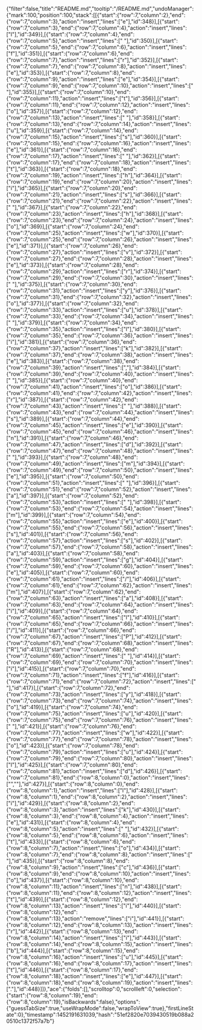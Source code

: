 {"filter":false,"title":"README.md","tooltip":"/README.md","undoManager":{"mark":100,"position":100,"stack":[[{"start":{"row":7,"column":2},"end":{"row":7,"column":3},"action":"insert","lines":["e"],"id":348}],[{"start":{"row":7,"column":3},"end":{"row":7,"column":4},"action":"insert","lines":["l"],"id":349}],[{"start":{"row":7,"column":4},"end":{"row":7,"column":5},"action":"insert","lines":[" "],"id":350}],[{"start":{"row":7,"column":5},"end":{"row":7,"column":6},"action":"insert","lines":["f"],"id":351}],[{"start":{"row":7,"column":6},"end":{"row":7,"column":7},"action":"insert","lines":["r"],"id":352}],[{"start":{"row":7,"column":7},"end":{"row":7,"column":8},"action":"insert","lines":["e"],"id":353}],[{"start":{"row":7,"column":8},"end":{"row":7,"column":9},"action":"insert","lines":["e"],"id":354}],[{"start":{"row":7,"column":9},"end":{"row":7,"column":10},"action":"insert","lines":[" "],"id":355}],[{"start":{"row":7,"column":10},"end":{"row":7,"column":11},"action":"insert","lines":["t"],"id":356}],[{"start":{"row":7,"column":11},"end":{"row":7,"column":12},"action":"insert","lines":["o"],"id":357}],[{"start":{"row":7,"column":12},"end":{"row":7,"column":13},"action":"insert","lines":[" "],"id":358}],[{"start":{"row":7,"column":13},"end":{"row":7,"column":14},"action":"insert","lines":["u"],"id":359}],[{"start":{"row":7,"column":14},"end":{"row":7,"column":15},"action":"insert","lines":["s"],"id":360}],[{"start":{"row":7,"column":15},"end":{"row":7,"column":16},"action":"insert","lines":["e"],"id":361}],[{"start":{"row":7,"column":16},"end":{"row":7,"column":17},"action":"insert","lines":[" "],"id":362}],[{"start":{"row":7,"column":17},"end":{"row":7,"column":18},"action":"insert","lines":["t"],"id":363}],[{"start":{"row":7,"column":18},"end":{"row":7,"column":19},"action":"insert","lines":["h"],"id":364}],[{"start":{"row":7,"column":19},"end":{"row":7,"column":20},"action":"insert","lines":["i"],"id":365}],[{"start":{"row":7,"column":20},"end":{"row":7,"column":21},"action":"insert","lines":["s"],"id":366}],[{"start":{"row":7,"column":21},"end":{"row":7,"column":22},"action":"insert","lines":[" "],"id":367}],[{"start":{"row":7,"column":22},"end":{"row":7,"column":23},"action":"insert","lines":["h"],"id":368}],[{"start":{"row":7,"column":23},"end":{"row":7,"column":24},"action":"insert","lines":["o"],"id":369}],[{"start":{"row":7,"column":24},"end":{"row":7,"column":25},"action":"insert","lines":["w"],"id":370}],[{"start":{"row":7,"column":25},"end":{"row":7,"column":26},"action":"insert","lines":["e"],"id":371}],[{"start":{"row":7,"column":26},"end":{"row":7,"column":27},"action":"insert","lines":["v"],"id":372}],[{"start":{"row":7,"column":27},"end":{"row":7,"column":28},"action":"insert","lines":["e"],"id":373}],[{"start":{"row":7,"column":28},"end":{"row":7,"column":29},"action":"insert","lines":["r"],"id":374}],[{"start":{"row":7,"column":29},"end":{"row":7,"column":30},"action":"insert","lines":[" "],"id":375}],[{"start":{"row":7,"column":30},"end":{"row":7,"column":31},"action":"insert","lines":["y"],"id":376}],[{"start":{"row":7,"column":31},"end":{"row":7,"column":32},"action":"insert","lines":["o"],"id":377}],[{"start":{"row":7,"column":32},"end":{"row":7,"column":33},"action":"insert","lines":["u"],"id":378}],[{"start":{"row":7,"column":33},"end":{"row":7,"column":34},"action":"insert","lines":[" "],"id":379}],[{"start":{"row":7,"column":34},"end":{"row":7,"column":35},"action":"insert","lines":["l"],"id":380}],[{"start":{"row":7,"column":35},"end":{"row":7,"column":36},"action":"insert","lines":["i"],"id":381}],[{"start":{"row":7,"column":36},"end":{"row":7,"column":37},"action":"insert","lines":["k"],"id":382}],[{"start":{"row":7,"column":37},"end":{"row":7,"column":38},"action":"insert","lines":["e"],"id":383}],[{"start":{"row":7,"column":38},"end":{"row":7,"column":39},"action":"insert","lines":[","],"id":384}],[{"start":{"row":7,"column":39},"end":{"row":7,"column":40},"action":"insert","lines":[" "],"id":385}],[{"start":{"row":7,"column":40},"end":{"row":7,"column":41},"action":"insert","lines":["o"],"id":386}],[{"start":{"row":7,"column":41},"end":{"row":7,"column":42},"action":"insert","lines":["r"],"id":387}],[{"start":{"row":7,"column":42},"end":{"row":7,"column":43},"action":"insert","lines":[" "],"id":388}],[{"start":{"row":7,"column":43},"end":{"row":7,"column":44},"action":"insert","lines":["s"],"id":389}],[{"start":{"row":7,"column":44},"end":{"row":7,"column":45},"action":"insert","lines":["e"],"id":390}],[{"start":{"row":7,"column":45},"end":{"row":7,"column":46},"action":"insert","lines":["n"],"id":391}],[{"start":{"row":7,"column":46},"end":{"row":7,"column":47},"action":"insert","lines":["d"],"id":392}],[{"start":{"row":7,"column":47},"end":{"row":7,"column":48},"action":"insert","lines":[" "],"id":393}],[{"start":{"row":7,"column":48},"end":{"row":7,"column":49},"action":"insert","lines":["m"],"id":394}],[{"start":{"row":7,"column":49},"end":{"row":7,"column":50},"action":"insert","lines":["e"],"id":395}],[{"start":{"row":7,"column":50},"end":{"row":7,"column":51},"action":"insert","lines":[" "],"id":396}],[{"start":{"row":7,"column":51},"end":{"row":7,"column":52},"action":"insert","lines":["a"],"id":397}],[{"start":{"row":7,"column":52},"end":{"row":7,"column":53},"action":"insert","lines":[" "],"id":398}],[{"start":{"row":7,"column":53},"end":{"row":7,"column":54},"action":"insert","lines":["m"],"id":399}],[{"start":{"row":7,"column":54},"end":{"row":7,"column":55},"action":"insert","lines":["e"],"id":400}],[{"start":{"row":7,"column":55},"end":{"row":7,"column":56},"action":"insert","lines":["s"],"id":401}],[{"start":{"row":7,"column":56},"end":{"row":7,"column":57},"action":"insert","lines":["s"],"id":402}],[{"start":{"row":7,"column":57},"end":{"row":7,"column":58},"action":"insert","lines":["a"],"id":403}],[{"start":{"row":7,"column":58},"end":{"row":7,"column":59},"action":"insert","lines":["g"],"id":404}],[{"start":{"row":7,"column":59},"end":{"row":7,"column":60},"action":"insert","lines":["e"],"id":405}],[{"start":{"row":7,"column":60},"end":{"row":7,"column":61},"action":"insert","lines":["/"],"id":406}],[{"start":{"row":7,"column":61},"end":{"row":7,"column":62},"action":"insert","lines":["m"],"id":407}],[{"start":{"row":7,"column":62},"end":{"row":7,"column":63},"action":"insert","lines":["a"],"id":408}],[{"start":{"row":7,"column":63},"end":{"row":7,"column":64},"action":"insert","lines":["i"],"id":409}],[{"start":{"row":7,"column":64},"end":{"row":7,"column":65},"action":"insert","lines":["l"],"id":410}],[{"start":{"row":7,"column":65},"end":{"row":7,"column":66},"action":"insert","lines":["/"],"id":411}],[{"start":{"row":7,"column":66},"end":{"row":7,"column":67},"action":"insert","lines":["P"],"id":412}],[{"start":{"row":7,"column":67},"end":{"row":7,"column":68},"action":"insert","lines":["R"],"id":413}],[{"start":{"row":7,"column":68},"end":{"row":7,"column":69},"action":"insert","lines":[" "],"id":414}],[{"start":{"row":7,"column":69},"end":{"row":7,"column":70},"action":"insert","lines":["i"],"id":415}],[{"start":{"row":7,"column":70},"end":{"row":7,"column":71},"action":"insert","lines":["f"],"id":416}],[{"start":{"row":7,"column":71},"end":{"row":7,"column":72},"action":"insert","lines":[" "],"id":417}],[{"start":{"row":7,"column":72},"end":{"row":7,"column":73},"action":"insert","lines":["y"],"id":418}],[{"start":{"row":7,"column":73},"end":{"row":7,"column":74},"action":"insert","lines":["o"],"id":419}],[{"start":{"row":7,"column":74},"end":{"row":7,"column":75},"action":"insert","lines":["u"],"id":420}],[{"start":{"row":7,"column":75},"end":{"row":7,"column":76},"action":"insert","lines":[" "],"id":421}],[{"start":{"row":7,"column":76},"end":{"row":7,"column":77},"action":"insert","lines":["w"],"id":422}],[{"start":{"row":7,"column":77},"end":{"row":7,"column":78},"action":"insert","lines":["o"],"id":423}],[{"start":{"row":7,"column":78},"end":{"row":7,"column":79},"action":"insert","lines":["u"],"id":424}],[{"start":{"row":7,"column":79},"end":{"row":7,"column":80},"action":"insert","lines":["l"],"id":425}],[{"start":{"row":7,"column":80},"end":{"row":7,"column":81},"action":"insert","lines":["d"],"id":426}],[{"start":{"row":7,"column":81},"end":{"row":8,"column":0},"action":"insert","lines":["",""],"id":427}],[{"start":{"row":8,"column":0},"end":{"row":8,"column":1},"action":"insert","lines":["l"],"id":428}],[{"start":{"row":8,"column":1},"end":{"row":8,"column":2},"action":"insert","lines":["i"],"id":429}],[{"start":{"row":8,"column":2},"end":{"row":8,"column":3},"action":"insert","lines":["k"],"id":430}],[{"start":{"row":8,"column":3},"end":{"row":8,"column":4},"action":"insert","lines":["e"],"id":431}],[{"start":{"row":8,"column":4},"end":{"row":8,"column":5},"action":"insert","lines":[" "],"id":432}],[{"start":{"row":8,"column":5},"end":{"row":8,"column":6},"action":"insert","lines":["t"],"id":433}],[{"start":{"row":8,"column":6},"end":{"row":8,"column":7},"action":"insert","lines":["o"],"id":434}],[{"start":{"row":8,"column":7},"end":{"row":8,"column":8},"action":"insert","lines":[" "],"id":435}],[{"start":{"row":8,"column":8},"end":{"row":8,"column":9},"action":"insert","lines":["c"],"id":436}],[{"start":{"row":8,"column":9},"end":{"row":8,"column":10},"action":"insert","lines":["o"],"id":437}],[{"start":{"row":8,"column":10},"end":{"row":8,"column":11},"action":"insert","lines":["n"],"id":438}],[{"start":{"row":8,"column":11},"end":{"row":8,"column":12},"action":"insert","lines":["t"],"id":439}],[{"start":{"row":8,"column":12},"end":{"row":8,"column":13},"action":"insert","lines":["i"],"id":440}],[{"start":{"row":8,"column":12},"end":{"row":8,"column":13},"action":"remove","lines":["i"],"id":441}],[{"start":{"row":8,"column":12},"end":{"row":8,"column":13},"action":"insert","lines":["r"],"id":442}],[{"start":{"row":8,"column":13},"end":{"row":8,"column":14},"action":"insert","lines":["i"],"id":443}],[{"start":{"row":8,"column":14},"end":{"row":8,"column":15},"action":"insert","lines":["b"],"id":444}],[{"start":{"row":8,"column":15},"end":{"row":8,"column":16},"action":"insert","lines":["u"],"id":445}],[{"start":{"row":8,"column":16},"end":{"row":8,"column":17},"action":"insert","lines":["t"],"id":446}],[{"start":{"row":8,"column":17},"end":{"row":8,"column":18},"action":"insert","lines":["e"],"id":447}],[{"start":{"row":8,"column":18},"end":{"row":8,"column":19},"action":"insert","lines":["."],"id":448}]]},"ace":{"folds":[],"scrolltop":0,"scrollleft":0,"selection":{"start":{"row":8,"column":19},"end":{"row":8,"column":19},"isBackwards":false},"options":{"guessTabSize":true,"useWrapMode":false,"wrapToView":true},"firstLineState":0},"timestamp":1452191631039,"hash":"51ef2820e7039430519b088a20510c1372f57a7b"}